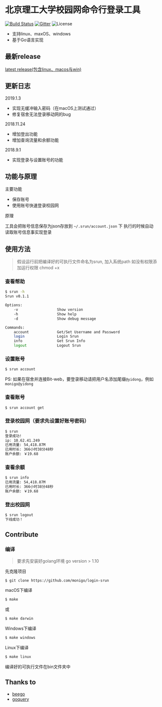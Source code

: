 # 北京理工大学校园网命令行登录工具
[![Build Status](https://travis-ci.org/monigo/login-srun.svg?branch=master)](https://travis-ci.org/monigo/login-srun)
[![Gitter](https://img.shields.io/gitter/room/nwjs/nw.js.svg)](https://gitter.im/monigo-dev/project-login-srun)
![License](https://img.shields.io/packagist/l/doctrine/orm.svg)


- 支持linux、maxOS、windows
- 基于Go语言实现


## 最新release

[latest release(包含linux、macos与win)](https://github.com/monigo/login-srun/releases/tag/v0.1.3)

## 更新日志

2019.1.3
- 实现无缓冲输入密码（在macOS上测试通过）
- 修复宿舍无法登录移动网的bug

2018.11.24
- 增加登出功能
- 增加查询流量和余额功能

2018.9.1
- 实现登录与设置账号的功能

## 功能与原理

主要功能
- 保存账号
- 使用账号快速登录校园网

原理

工具会把账号信息保存为json存放到 `~/.srun/account.json` 下
执行的时候自动读取账号信息事实现登录


## 使用方法


> 假设运行前把编译好的可执行文件命名为srun, 加入系统path
> 如没有权限添加运行权限 chmod +x


### 查看帮助

```bash
$ srun -h
Srun v0.1.1

Options:
	-v                  Show version
	-h                  Show help
	-d                  Show debug message

Commands:
	account             Get/Set Username and Password
	login               Login Srun
	info                Get Srun Info
	logout              Logout Srun

```

### 设置账号

```bash
$ srun account
```

PS: 如果在宿舍并连接Bit-web，要登录移动请把用户名添加尾缀`@yidong`，例如`monigo@yidong`

### 查看账号

```bash
$ srun account get
```


### 登录校园网（要求先设置好账号密码）
```bash
$ srun
登录成功!
ip: 10.62.41.249
已用流量: 54,418.87M
已用时长: 366小时38分48秒
账户余额: ￥19.68
```

### 查看余额
```bash
$ srun info
已用流量: 54,418.87M
已用时长: 366小时38分48秒
账户余额: ￥19.68
```

### 登出校园网
```bash
$ srun logout
下线成功！
```


## Contribute

### 编译

> 要求先安装好golang环境 go version > 1.10

先克隆项目

```bash
$ git clone https://github.com/monigo/login-srun
```

macOS下编译

```bash
$ make
```
或
```bash
$ make darwin
```

Windows下编译
```bash
$ make windows
```

Linux下编译
```bash
$ make linux
```

编译好的可执行文件在bin文件夹中


## Thanks to

- [beego](https://github.com/astaxie/beego)
- [goquery](https://github.com/PuerkitoBio/goquery)




